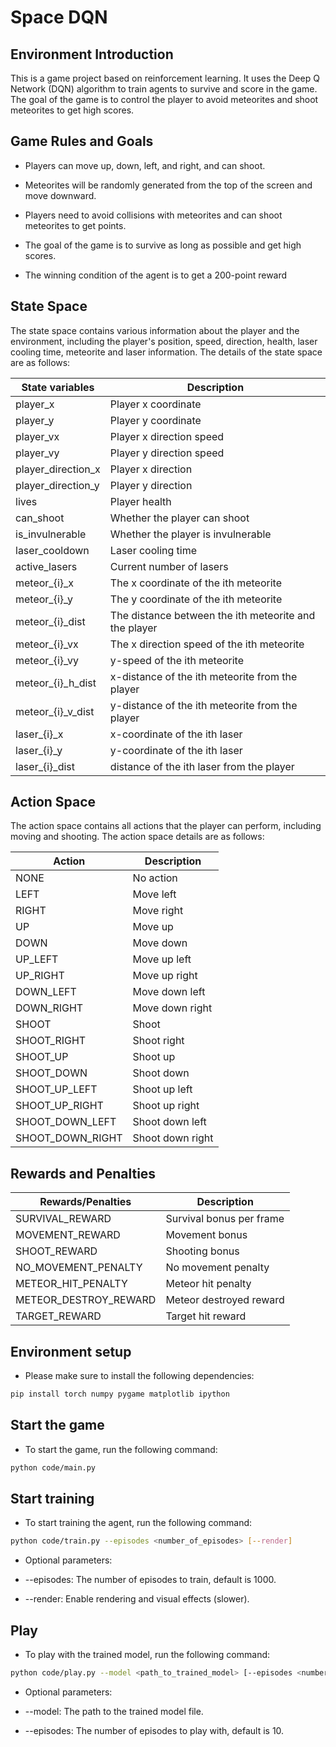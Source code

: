 # Space DQN

## Environment Introduction

This is a game project based on reinforcement learning. It uses the Deep Q Network (DQN) algorithm to train agents to survive and score in the game. The goal of the game is to control the player to avoid meteorites and shoot meteorites to get high scores.

## Game Rules and Goals

- Players can move up, down, left, and right, and can shoot.

- Meteorites will be randomly generated from the top of the screen and move downward.

- Players need to avoid collisions with meteorites and can shoot meteorites to get points.

- The goal of the game is to survive as long as possible and get high scores.

- The winning condition of the agent is to get a 200-point reward

## State Space

The state space contains various information about the player and the environment, including the player's position, speed, direction, health, laser cooling time, meteorite and laser information. The details of the state space are as follows:

| State variables | Description |
|---------------------|------------------------------------|
| player_x | Player x coordinate |
| player_y | Player y coordinate |
| player_vx | Player x direction speed |
| player_vy | Player y direction speed |
| player_direction_x | Player x direction |
| player_direction_y | Player y direction |
| lives | Player health |
| can_shoot | Whether the player can shoot |
| is_invulnerable | Whether the player is invulnerable |
| laser_cooldown | Laser cooling time |
| active_lasers | Current number of lasers |
| meteor_{i}_x | The x coordinate of the ith meteorite |
| meteor_{i}_y | The y coordinate of the ith meteorite |
| meteor_{i}_dist | The distance between the ith meteorite and the player |
| meteor_{i}_vx | The x direction speed of the ith meteorite |
| meteor_{i}_vy | y-speed of the ith meteorite |
| meteor_{i}_h_dist | x-distance of the ith meteorite from the player |
| meteor_{i}_v_dist | y-distance of the ith meteorite from the player |
| laser_{i}_x | x-coordinate of the ith laser |
| laser_{i}_y | y-coordinate of the ith laser |
| laser_{i}_dist | distance of the ith laser from the player |

## Action Space

The action space contains all actions that the player can perform, including moving and shooting. The action space details are as follows:

| Action | Description |
|---------------------|------------------------------------|
| NONE | No action |
| LEFT | Move left |
| RIGHT | Move right |
| UP | Move up |
| DOWN | Move down |
| UP_LEFT | Move up left |
| UP_RIGHT | Move up right |
| DOWN_LEFT | Move down left |
| DOWN_RIGHT | Move down right |
| SHOOT | Shoot || SHOOT_LEFT | Shoot left |
| SHOOT_RIGHT | Shoot right |
| SHOOT_UP | Shoot up |
| SHOOT_DOWN | Shoot down |
| SHOOT_UP_LEFT | Shoot up left |
| SHOOT_UP_RIGHT | Shoot up right |
| SHOOT_DOWN_LEFT | Shoot down left |
| SHOOT_DOWN_RIGHT | Shoot down right |

## Rewards and Penalties

| Rewards/Penalties | Description |
|---------------------|------------------------------------|
| SURVIVAL_REWARD | Survival bonus per frame |
| MOVEMENT_REWARD | Movement bonus |
| SHOOT_REWARD | Shooting bonus |
| NO_MOVEMENT_PENALTY | No movement penalty |
| METEOR_HIT_PENALTY | Meteor hit penalty |
| METEOR_DESTROY_REWARD | Meteor destroyed reward |
| TARGET_REWARD | Target hit reward |

## Environment setup

- Please make sure to install the following dependencies:

```sh
pip install torch numpy pygame matplotlib ipython
```

## Start the game
- To start the game, run the following command:

```sh
python code/main.py
```

## Start training

- To start training the agent, run the following command:

```sh
python code/train.py --episodes <number_of_episodes> [--render]
```

- Optional parameters:

- --episodes: The number of episodes to train, default is 1000.
- --render: Enable rendering and visual effects (slower).

## Play

- To play with the trained model, run the following command:

```sh
python code/play.py --model <path_to_trained_model> [--episodes <number_of_episodes>]
```

- Optional parameters:

- --model: The path to the trained model file.
- --episodes: The number of episodes to play with, default is 10.